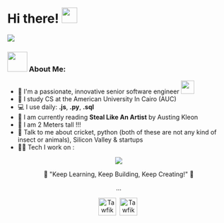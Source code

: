 <!--
<img width="1834" alt="Make your README" src="https://github.com/NikoKaramitos/NikoKaramitos/assets/78456903/8398b119-b5b6-476a-9847-38d1970f7a88">
-->

# Hi there! <img src="https://github.com/TheDudeThatCode/TheDudeThatCode/blob/master/Assets/Hi.gif" width="35" />
![](https://camo.githubusercontent.com/992babdffd8c74a1502de375fbdf7e4d54773242/68747470733a2f2f6d656469612e67697068792e636f6d2f6d656469612f53576f536b4e36447854737a71494b4571762f67697068792e676966)

### <img src="https://github.com/TheDudeThatCode/TheDudeThatCode/blob/master/Assets/Developer.gif" width="45" /> About Me:
- 🏦 I'm a passionate, innovative senior software engineer
      <img src="https://media.giphy.com/media/WUlplcMpOCEmTGBtBW/giphy.gif" width="30">
- 📝 I study CS at the American University In Cairo (AUC) 
- 💻 I use daily: **.js**, **.py**,  **.sql**
- 📖 I am currently reading **Steal Like An Artist** by Austing Kleon
- 🎈 I am 2 Meters tall !!!
- 💬 Talk to me about cricket, python (both of these are not any kind of insect or animals), Silicon Valley & startups
- 🧑‍💻 Tech I work on :
  
<!--
💡 &nbsp; Hello everyone,I'm 2022 pass out graduate with BTech CSE. I enjoy collaborating with people on works of similar interest.

🌱 &nbsp;I'm on track to help tech minds by sharing my expertise , resources and guidance.\
✍️ &nbsp;Apart from technical interests, I like dancing,watching movies, reading novels, playing Chess and badminton.\
💬 &nbsp;Feel free to reach out to me for general consulting, or discussions \
-->


<!--### <img src="https://github.com/TheDudeThatCode/TheDudeThatCode/blob/master/Assets/Rocket.gif" width="45" /> Languages and Tools:-->

<p>
<p align="center">
  <a href="https://skillicons.dev">
    <img src="https://skillicons.dev/icons?i=git,java,docker,c,python,cpp,html,css,javascript" />
  </a>
</p> 
 
  

<p align="center" type="bold">
🎯 "Keep Learning, Keep Building, Keep Creating!" 🚀
</p>

<p align="center">
     ... 
</p>

<p align="center">
<a href="https://www.instagram.com/tawfik_46/" target="blank"><img align="center" src="https://cdn.jsdelivr.net/npm/simple-icons@3.0.1/icons/instagram.svg" alt="Tawfik" height="40" width="40" /></a>&nbsp;
<a href="https://www.linkedin.com/in/eslam-tawfik-97b514279/" target="blank"><img align="center" src="https://cdn.jsdelivr.net/npm/simple-icons@3.0.1/icons/linkedin.svg" alt="Tawfik" height="40" width="40" /></a>&nbsp;
</p>
